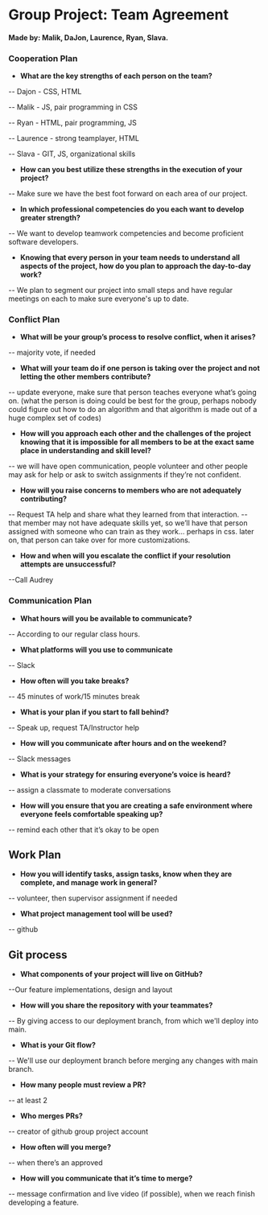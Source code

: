 # Group Project: Team Agreement

#### Made by: Malik, DaJon, Laurence, Ryan, Slava.

### Cooperation Plan

- **What are the key strengths of each person on the team?**

-- Dajon - CSS, HTML

-- Malik - JS, pair programming in CSS

-- Ryan - HTML, pair programming, JS

-- Laurence - strong teamplayer, HTML

-- Slava - GIT, JS, organizational skills


- **How can you best utilize these strengths in the execution of your project?**

-- Make sure we have the best foot forward on each area of our project.


- **In which professional competencies do you each want to develop greater strength?**

-- We want to develop teamwork competencies and become proficient software developers. 

- **Knowing that every person in your team needs to understand all aspects of the project, how do you plan to approach the day-to-day work?**

-- We plan to segment our project into small steps and have regular meetings on each to make sure everyone's up to date.



### Conflict Plan


- **What will be your group’s process to resolve conflict, when it arises?**

-- majority vote, if needed

- **What will your team do if one person is taking over the project and not letting the other members contribute?**

-- update everyone, make sure that person teaches everyone what’s going on. (what the person is doing could be best for the group, perhaps nobody could figure out how to do an algorithm and that algorithm is made out of a huge complex set of codes)

- **How will you approach each other and the challenges of the project knowing that it is impossible for all members to be at the exact same place in understanding and skill level?**

-- we will have open communication, people volunteer and other people may ask for help or ask to switch assignments if they’re not confident.

- **How will you raise concerns to members who are not adequately contributing?**

-- Request TA help and share what they learned from that interaction.
-- that member may not have adequate skills yet, so we’ll have that person assigned with someone who can train as they work… perhaps in css. later on, that person can take over for more customizations.

- **How and when will you escalate the conflict if your resolution attempts are unsuccessful?**

--Call Audrey

### Communication Plan

- **What hours will you be available to communicate?**

-- According to our regular class hours.

- **What platforms will you use to communicate**

-- Slack

- **How often will you take breaks?**

-- 45 minutes of work/15 minutes break

- **What is your plan if you start to fall behind?**

-- Speak up, request TA/Instructor help

- **How will you communicate after hours and on the weekend?**

-- Slack messages

- **What is your strategy for ensuring everyone’s voice is heard?**

-- assign a classmate to moderate conversations

- **How will you ensure that you are creating a safe environment where everyone feels comfortable speaking up?**

-- remind each other that it’s okay to be open


## Work Plan

- **How you will identify tasks, assign tasks, know when they are complete, and manage work in general?**

-- volunteer, then supervisor assignment if needed

- **What project management tool will be used?**

-- github


## Git process

 - **What components of your project will live on GitHub?**

--Our feature implementations, design and layout

 - **How will you share the repository with your teammates?**
 
-- By giving access to our deployment branch, from which we'll deploy into main.

- **What is your Git flow?**

-- We'll use our deployment branch before merging any changes with main branch.

- **How many people must review a PR?**

-- at least 2

- **Who merges PRs?**

-- creator of github group project account

- **How often will you merge?**

-- when there’s an approved

- **How will you communicate that it’s time to merge?**

-- message confirmation and live video (if possible), when we reach finish developing a feature.
